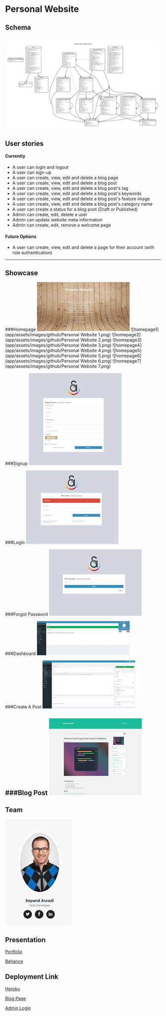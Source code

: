 # Personal Website

## Schema
![schema](db/schema.jpg)
--------------------------------------
## User stories
#### Currently
- A user can login and logout
- A user can sign-up
- A user can create, view, edit and delete a blog page
- A user can create, view, edit and delete a blog post
- A user can create, view, edit and delete a blog post's tag
- A user can create, view, edit and delete a blog post's keywords
- A user can create, view, edit and delete a blog post's feature image
- A user can create, view, edit and delete a blog post's category name
- A user can create a status for a blog post (Draft or Published)
- Admin can create, edit, delete a user
- Admin can update website meta information
- Admin can create, edit, remove a welcome page

#### Future Options
- A user can create, view, edit and delete a page for their account (with role authentication)
-----------------------------
## Showcase

###Homepage
![header](app/assets/images/github/header.png)
![homepage1](app/assets/images/github/Personal Website 1.png)
![homepage2](app/assets/images/github/Personal Website 2.png)
![homepage3](app/assets/images/github/Personal Website 3.png)
![homepage4](app/assets/images/github/Personal Website 4.png)
![homepage5](app/assets/images/github/Personal Website 5.png)
![homepage6](app/assets/images/github/Personal Website 6.png)
![homepage7](app/assets/images/github/Personal Website 7.png)


###Signup
![signup](app/assets/images/github/signup.png)

###Login
![login](app/assets/images/github/login.png)

###Forgot Password
![forgot password](app/assets/images/github/forgot_password.png)

###Dashboard
![dashboard](app/assets/images/github/dashboard.png)

###Create A Post
![create post](app/assets/images/github/create_post.png)

###Blog Post
![post](app/assets/images/github/blog_post.png)
--------------------------------------------
## Team
![team](app/assets/images/github/sepandassadi.png)

## Presentation
[Portfolio](https://sepandassadi.carbonmade.com/)

[Behance](https://www.behance.net/gallery/37433833/Personal-Website)

## Deployment Link
[Heroku](http://sepandassadi.com/)

[Blog Page](http://www.sepandassadi.com/blog)

[Admin Login](http://www.sepandassadi.com/blog/admin/login)

